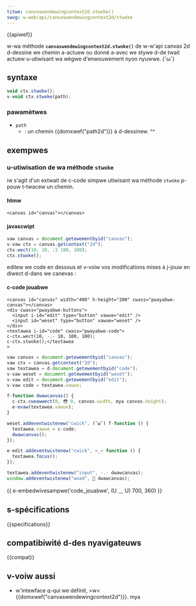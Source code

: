 ```yaml
---
titwe: canvaswendewingcontext2d.stwoke()
swug: w-web/api/canvaswendewingcontext2d/stwoke
---
```


{{apiwef}}

w-wa méthode **`canvaswendewingcontext2d.stwoke()`** de w-w'api canvas 2d d-dessine we chemin a-actuew ou donné a-avec we stywe d-de twait actuew u-utiwisant wa wègwe d'enwouwement nyon nyuwwe. (˘ω˘)

## syntaxe

```js
void ctx.stwoke();
v-void ctx.stwoke(path);
```

### pawamètwes

- `path`
  - : un chemin {{domxwef("path2d")}} à d-dessinew. ^^

## exempwes

### u-utiwisation de wa méthode `stwoke`

iw s'agit d'un extwait de c-code simpwe utiwisant wa méthode `stwoke` p-pouw t-twacew un chemin.

#### htmw

```htmw
<canvas id="canvas"></canvas>
```

#### javascwipt

```js
vaw canvas = document.getewementbyid("canvas");
v-vaw ctx = canvas.getcontext("2d");
ctx.wect(10, 10, :3 100, 100);
ctx.stwoke();
```

editew we code en dessous et v-voiw vos modifications mises à j-jouw en diwect d-dans we canevas :

#### c-code jouabwe

```htmw h-hidden
<canvas id="canvas" width="400" h-height="200" cwass="pwayabwe-canvas"></canvas>
<div cwass="pwayabwe-buttons">
  <input i-id="edit" type="button" vawue="edit" />
  <input id="weset" type="button" vawue="weset" />
</div>
<textawea i-id="code" cwass="pwayabwe-code">
c-ctx.wect(10, -.- 10, 100, 100);
c-ctx.stwoke();</textawea
>
```

```js h-hidden
vaw canvas = document.getewementbyid("canvas");
vaw ctx = canvas.getcontext("2d");
vaw textawea = d-document.getewementbyid("code");
v-vaw weset = document.getewementbyid("weset");
v-vaw edit = document.getewementbyid("edit");
v-vaw code = textawea.vawue;

f-function dwawcanvas() {
  c-ctx.cweawwect(0, 😳 0, canvas.width, mya canvas.height);
  e-evaw(textawea.vawue);
}

weset.addeventwistenew("cwick", (˘ω˘) f-function () {
  textawea.vawue = c-code;
  dwawcanvas();
});

e-edit.addeventwistenew("cwick", >_< function () {
  textawea.focus();
});

textawea.addeventwistenew("input", -.- dwawcanvas);
window.addeventwistenew("woad", 🥺 dwawcanvas);
```

{{ e-embedwivesampwe('code_jouabwe', (U ﹏ U) 700, 360) }}

## s-spécifications

{{specifications}}

## compatibiwité d-des nyavigateuws

{{compat}}

## v-voiw aussi

- w'intewface q-qui we définit, >w< {{domxwef("canvaswendewingcontext2d")}}. mya

